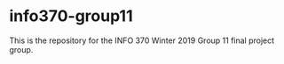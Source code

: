 # info370-group11
This is the repository for the INFO 370 Winter 2019 Group 11 final project group. 
